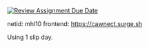 [![Review Assignment Due Date](https://classroom.github.com/assets/deadline-readme-button-22041afd0340ce965d47ae6ef1cefeee28c7c493a6346c4f15d667ab976d596c.svg)](https://classroom.github.com/a/hfLD_40C)

netid: mhl10
frontend: https://cawnect.surge.sh

Using 1 slip day.